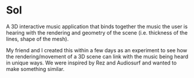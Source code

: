 # Sol
A 3D interactive music application that binds together the music the user is hearing with the rendering and geometry of the scene (i.e. thickness of the lines, shape of the mesh).

My friend and I created this within a few days as an experiment to see how the rendering/movement of a 3D scene can link with the music being heard in unique ways. We were inspired by Rez and Audiosurf and wanted to make something similar.
